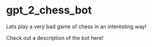 # gpt_2_chess_bot
 Lets play a very bad game of chess in an interesting way!


Check out a description of the bot here!

